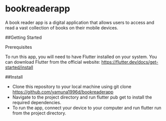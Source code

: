 # bookreaderapp

A book reader app is a digital application that allows users to access and read a vast collection of books on their mobile devices.

##Getting Started

Prerequisites

To run this app, you will need to have Flutter installed on your system. You can download Flutter from the official website: https://flutter.dev/docs/get-started/install

##Install

* Clone this repository to your local machine using git clone https://github.com/yamuna1996d/bookreaderapp
* Navigate to the project directory and run flutter pub get to install the required dependencies. 
* To run the app, connect your device to your computer and run flutter run from the project directory.
